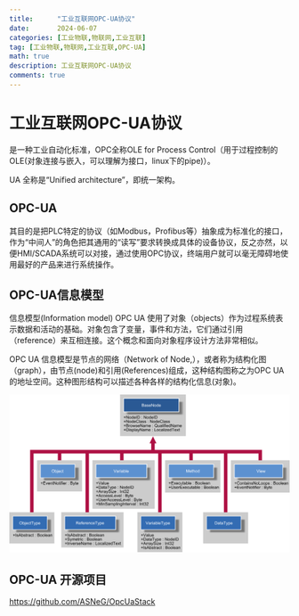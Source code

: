 ```yaml
---
title:      "工业互联网OPC-UA协议"
date:       2024-06-07
categories: [工业物联,物联网,工业互联]
tag: [工业物联,物联网,工业互联,OPC-UA]
math: true
description: 工业互联网OPC-UA协议
comments: true
---
```


# 工业互联网OPC-UA协议
是一种工业自动化标准，OPC全称OLE for Process Control（用于过程控制的OLE(对象连接与嵌入，可以理解为接口，linux下的pipe)）。

UA 全称是“Unified architecture”，即统一架构。
## OPC-UA
  其目的是把PLC特定的协议（如Modbus，Profibus等）抽象成为标准化的接口，作为“中间人”的角色把其通用的“读写”要求转换成具体的设备协议，反之亦然，以便HMI/SCADA系统可以对接，通过使用OPC协议，终端用户就可以毫无障碍地使用最好的产品来进行系统操作。
## OPC-UA信息模型
信息模型(Information model)
OPC UA 使用了对象（objects）作为过程系统表示数据和活动的基础。对象包含了变量，事件和方法，它们通过引用（reference）来互相连接。这个概念和面向对象程序设计方法非常相似。

OPC UA 信息模型是节点的网络（Network of Node,），或者称为结构化图（graph），由节点(node)和引用(References)组成，这种结构图称之为OPC UA 的地址空间。这种图形结构可以描述各种各样的结构化信息(对象)。

![opcuanode](/assets/img/iiot/opcua/node.png)

## OPC-UA 开源项目
https://github.com/ASNeG/OpcUaStack